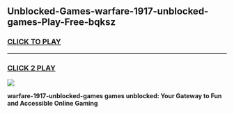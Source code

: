 
## Unblocked-Games-warfare-1917-unblocked-games-Play-Free-bqksz
<h3>
<a href="https://premium76.site?title=warfare-1917-unblocked-games&ref=19M">CLICK TO PLAY</a></h3>
<hr>

<h3>
<a href="https://premium76.site?title=warfare-1917-unblocked-games&ref=19M">CLICK 2 PLAY</a>
  
</h3>

<a href="https://premium76.site?title=warfare-1917-unblocked-games&ref=19M"><img src="https://clearcache.store/games.png"></a>


**warfare-1917-unblocked-games games unblocked: Your Gateway to Fun and Accessible Online Gaming**
